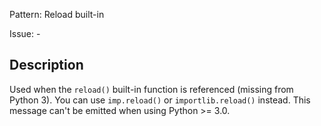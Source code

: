 Pattern: Reload built-in

Issue: -

## Description

Used when the `reload()` built-in function is referenced (missing from Python 3). You can use `imp.reload()` or `importlib.reload()` instead. This message can't be emitted when using Python >= 3.0.
